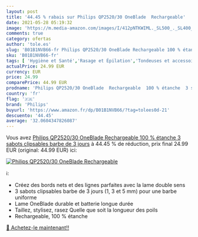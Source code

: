 ```yaml
---
layout: post
title: '44.45 % rabais sur Philips QP2520/30 OneBlade  Rechargeable'
date: 2021-05-28 05:19:32
image: 'https://m.media-amazon.com/images/I/412pNTKWIML._SL500_._SL400_.jpg'
comments: true
category: ofertas
author: 'tole.es'
slug: 'B01B1NVB66-fr Philips QP2520/30 OneBlade Rechargeable 100 % étanche 3...'
sku: 'B01B1NVB66-fr'
tags: [ 'Hygiène et Santé','Rasage et Épilation','Tondeuses et accessoires','Tondeuses visage','philips', ]
actualPrice: 24.99 EUR
currency: EUR
price: 24.99
comparePrice: 44.99 EUR
prodname: 'Philips QP2520/30 OneBlade  Rechargeable  100 % étanche  3 sabots clipsables barbe de 3 jours'
country: 'fr'
flag: '🇫🇷'
brand: 'Philips'
buyurl: 'https://www.amazon.fr/dp/B01B1NVB66/?tag=tolees0d-21'
descuento: '44.45'
average: '32.0604347826087'
---
```


Vous avez [Philips QP2520/30 OneBlade  Rechargeable  100 % étanche  3 sabots clipsables barbe de 3 jours](https://www.amazon.fr/dp/B01B1NVB66/?tag=tolees0d-21)  à  44.45 % de réduction, prix final  24.99 EUR (original: 44.99 EUR) ici:

[![Philips QP2520/30 OneBlade  Rechargeable](https://m.media-amazon.com/images/I/412pNTKWIML._SL500_._SL400_.jpg)](https://www.amazon.fr/dp/B01B1NVB66/?tag=tolees0d-21)

ℹ️:

- Créez des bords nets et des lignes parfaites avec la lame double sens
- 3 sabots clipsables barbe de 3 jours (1, 3 et 5 mm) pour une barbe uniforme
- Lame OneBlade durable et batterie longue durée
- Taillez, stylisez, rasez Quelle que soit la longueur des poils
- Rechargeable, 100 % étanche

[🛒 Achetez-le maintenant!!](https://www.amazon.fr/dp/B01B1NVB66/?tag=tolees0d-21)
